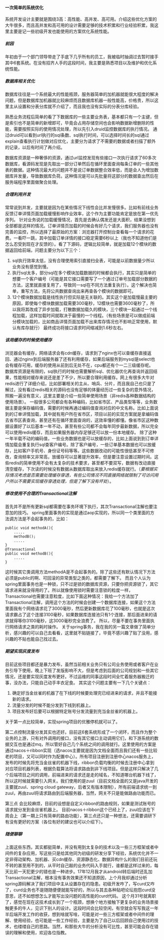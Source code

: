 #### 一次简单的系统优化

系统开发设计主要就是围绕3高：高性能、高并发、高可用。介绍这些优化方案的大牛很多，而且高并发和高可用的设计需要足够的技术积累和行业经验积累，我这里主要是记一些初级开发也能使用的方案优化系统性能。

##### 前因

年初由于一个部门领导带走了手底下几乎所有的员工，我被临时抽调过去暂时接手其中6套系统。在没有招齐人手的这段时间，我主要是熟悉项目以及维护和优化系统性能。

##### 数据库相关优化

数据库往往是一个系统最大的性能瓶颈，服务器简单的加机器就能很大程度的解决问题，但是数据库加机器就比较麻烦而且数据库机器一般性能高，价格贵，所以这里主从设置和分表分库就不介绍了，而且我也没有实际的分表分库经验。

熟悉业务流程后简单的看了下数据库的一些主要业务表，基本都只有一个主键，但是索引也不是简单的新增即可，毕竟会占用存储空间也会影响数据新增删除的性能，需要按照实际的使用情况处理，所以先引入druid监控数据库的执行情况。
通过druid可以看到url执行的sql条数、sql执行时间，可以选择时间长的sql通过explain查看执行计划做对应优化，主要分为请求了不需要的数据或者扫描了额外的记录，以后有时间了再介绍。

数据库资源是一种奢侈的资源，通过url监控发现有些接口一次执行请求了60多次数据库，看源码发现是先取出一部分订单然后在循环里面查询每条订单的一些其他表的数据。这种情况最大的问题并不是说订单数据整合效率低，而是会人为增加数据库并发量，导致数据库负荷。这种情况是可以先批量将这部分的数据查出然后在服务端程序里面做聚合处理。

##### 合理利用并发

常常说到并发，主要就是因为在某些情况下线性会比并发慢很多。比如有前线业务反馈订单详情页面加载缓慢影响作业效率，这个作为主要功能肯定是放在第一优先序列。
针对业务说的加载缓慢情况，首先是去确认偶发还是大面积，结果没想到全部都是这样的情况。订单详情页加载的时候会有好几个请求，我们服务器也没有完善的监控，所以选择了最原始的方案：浏览器打开控制台查看每一个请求的花费。一看吓一跳，其中加载订单详情的接口稳定需要6秒以上（我也不知道他们是怎么忍受到现在才反馈的）。看了下源码，逻辑比较简单，就是加载12个模块的数据返回给前端，问题主要分为以下三个：
1. sql执行效率太低，没有合理使用索引直接扫全表，可能是以前数据量少所以业务没有感觉到慢。
2. 执行sql太多，部分sql在多个模块加载数据的时候都会执行，其实只是简单的想要一个客户编号（可能是其它接口需要写了一个通过订单号加载部分数据的方法，这里就直接复用了，导致同一sql在不同方法重复执行）。这个解决也简单，重写方法，先将公共数据查询出来再查各个模块的数据即可。
3. 12个模块数据加载是线性执行但实际是无关联的。其实这个是加载慢最主要的原因，即使每个模块数据加载需要300毫秒，12模块也需要3600毫秒了，所以我将其改成了异步加载，打散数据加载久的模块，三个模块一起通过一个线程加载，这样加载时间就取决于最慢的一个线程。（有些场景是可以做成前端分模块加载的，比如商品详情页面加载不出来库存情况也不影响正常使用，默认有库存就行）
最终成功将接口请求时间缩减到1.6秒左右。

##### 该用缓存的时候使用缓存

浏览器会有缓存，网络请求会有cdn缓存，请求到了nginx也可以查缓存直接返回、通过nginx到后端服务器了还有利用缓存，如果后端服务到mysql是select也会有缓存可用，缓存的使用从前到后无处不在，cpu都还有个一二三级缓存呢。
数据库资源是有限的，sql执行的时候也需要解析sql、优化器优化再查询并返回结果，性能相对缓存来说还是差了不少，所以要合理利用缓存。网上有很多大牛对redis进行了详细介绍，比如部署相关的主从、哨兵、分片，而且我自己也只是了解过，没有看过redis相关的源码也没有足够的体量经历过一些复杂的意外情况，照搬一遍没有意义，这里主要是介绍一些简单使用场景（非redis各种数据结构的使用场景）。
一般很多公司都会有各种编码，比如省市区、产品类型等等，业务数据主要是保存编码值，需要的时候再通过编码值查询对应的中文名称。比如上面说到的订单详情加载，其中就有用户所在省市区，项目以前的实现方案就是拿编码值去省市区表查询，甚至还有在循环里面查询的，这效率懂的都懂。像省市区这种数据设置好了以后基本一年不动，甚至有些公司都不会每年同步最新数据，所以完全可以使用redis缓存，而且如果服务器内存足够还可以放一份本地缓存。
除了这种一年半载不动的编码值，一些业务数据也是可以放缓存的，比如上面说到到订单详情加载会重复执行sql查客户编号。除了客户编号，一些订单基本数据也可以放缓存，比如客户手机号、身份证号码等等。这些数据改动的可能性很低甚至不可修改，查询频率又非常高，放缓存可以显著提升效率，但是要注意设置过期时间。这些redis的简单使用不会有太复杂的技术要求，甚至都不要双写，数据有改动直接清空缓存，下次读的时候没有数据从数据库取出来放入redis缓存就行。（*要根据实际情况考虑是否需要处理缓存穿透，有些公司情况不同直接网络就限制了可访问用户所以不需要实现缓存穿透处理，但是了解下没有坏处*）。

##### 修改使用不合理的Transactional注解

首先并不是所有更新sql都需要在事务环境下执行，其次Transactional注解也要注意加的技巧。
spring里面事务的实现是通过aop实现的，所以同一个类里面的方法调方法是不会起事务的，比如：
```
public void methodA(){
    .....
    methodB();
    .....
}
@Transactional
public void methodB(){
    .....
}
```
这时候其它类调用方法methodA是不会起事务的。除了这些还有默认情况下方法必须是public的啊、可回滚的异常类型之类的，都需要了解下。
而且个人认为spring里面事务也是一种锁，只不过是锁的数据库资源，只要你把资源锁了，其它请求进来就没得用的了。所以就像使用锁时需要注意锁的粒度一样，Transactional也需要注意粒度，比如下面这种情况：我给一个方法加了Transactional注解，调用这个方法的时候会创建一个数据库连接，如果这个方法里面我有个网络请求花了3000毫秒，然后更新数据库花了100毫秒，也就是这次请求霸占了这个连接3100毫秒，如果数据库连接池只有1个连接，那后面进来的请求就得等你3100毫秒，这3000毫秒完全浪费了。
所以，尽量不要在事务里面执行网络请求之类的耗时操作。
关于spring事务，我在我的另一篇文章做了简单分析，感兴趣的可以自己去看看，这里就不贴链接了，毕竟不感兴趣了贴了没用，感兴趣的不贴也能自己找过去。

##### 期望实现灰度发布

目前这些项目都还是暴力发布，虽然当前相关业务只有公司业务使用或者客户在业务引导下使用，晚上下班了发版影响不大，但是考虑到后面的公司规划和一些其它情况，还是要实现灰度发布更好。不过运维的同事这段时间全忙着服务器搬迁的事，没办法，只能自己动手丰衣足食。
其实这个问题主要有一下几个关键点：
1. 确定好当金丝雀的机器了在下线的时候要处理完已经进来的请求，并且不能接新的请求。
2. 流量分发的时候不能分发到下线到机器上。
3. 项目发布好后要可以根据特定账号分发流量到充当金丝雀的机器上。

关于第一点比较简单，实现spring项目的优雅停机就可以了。

第二点控制流量分发其实也还好。目前这6套系统形成了一个闭环，而且作为整个业务的上游，只有对外调用的接口，没有其它接口主动调用它们，和下游系统的数据交互也是通过mq，所以管好自己几个系统之间的调用就行。这里使用的方案是通过nacos＋ribbon实现（选nacos主要就是因为文档全面而且我们还有一些比较老的项目，又可以同时作为配置中心）。所有项目注册到注册中心nacos服务上，发布的时候先将充当金丝雀的机器下线，ribbon负载均衡的时候去注册中心拿到对应项目机器列表，根据负载算法将请求路由到非下线项目。但是这样只解决了几个后端项目之间的调用，前端进来的请求还是走的域名，不知道哪台机器下线了，所以这时候就需要引入网关。我们使用的是zuul（目前文档全面的又是java开发的主要就zuul、spring cloud gateway，后者又有版本限制），所有前端请求统一到zuul，再由zuul将请求路由到后端服务器，当然，网关不只是能做路由功能而已。

第三点 会比较麻烦，目前的设想是自定义ribbon的路由规则，如果是测试账号的请求就分发到金丝雀机器上。
目前nacos＋ribbon这个已经上了，zuul应该在下周会上（第一期上只有简单的路由功能），第三点还只是一种想法，还需要调研下有没有更好的方案（各位有好的建议也可以介绍下）。

#####  随便聊聊

上面这些东西，其实都挺简单，并没有用到太复杂的技术以及一些三方框架或者中间件的复杂应用，写这些只是给其他同为初级的研发分享下经验，系统优化并不一定非得动架构、加机器、买cdn缓存、资源静态化、数据异构什么的我们目前还玩不转的甚至用不到的，从平时自己敲的业务代码入手就行，谁都是这样过来的，每天比前一天犯更少的错也是一种进步。17年12月我才从android转后端时还乱加Transactional注解，根本没有事务效果还不知道原因，上个月我却通过分析spring源码解决了我们项目中主从设置存在的隐患。初级开发咋了，写curd又咋了，curd业务也不是随随便便就能写好的，所以与其去各种贴吧论坛抱怨curd没意思，还不如想想怎么才能写出没问题的高性能的curd代码。
这个月31号就离职了，感觉在现在这技术成长到了一个瓶颈，想换个地方接触下更复杂的业务场景接触更多的牛人，见识下别人的设计。这段时间会比较空闲，有空就会写写我这一年半后端开发工作的收获，想到啥就写啥，可能是对一些三方框架或者中间件的理解、使用经验，也可能是一些工作经验，主要是为了自己以后回顾自己使用过的技术，也缕缕自己的思路。当然，和那些大牛的分析没有可比性，甚至可能会存在错误的理解和使用，欢迎各位指教。
